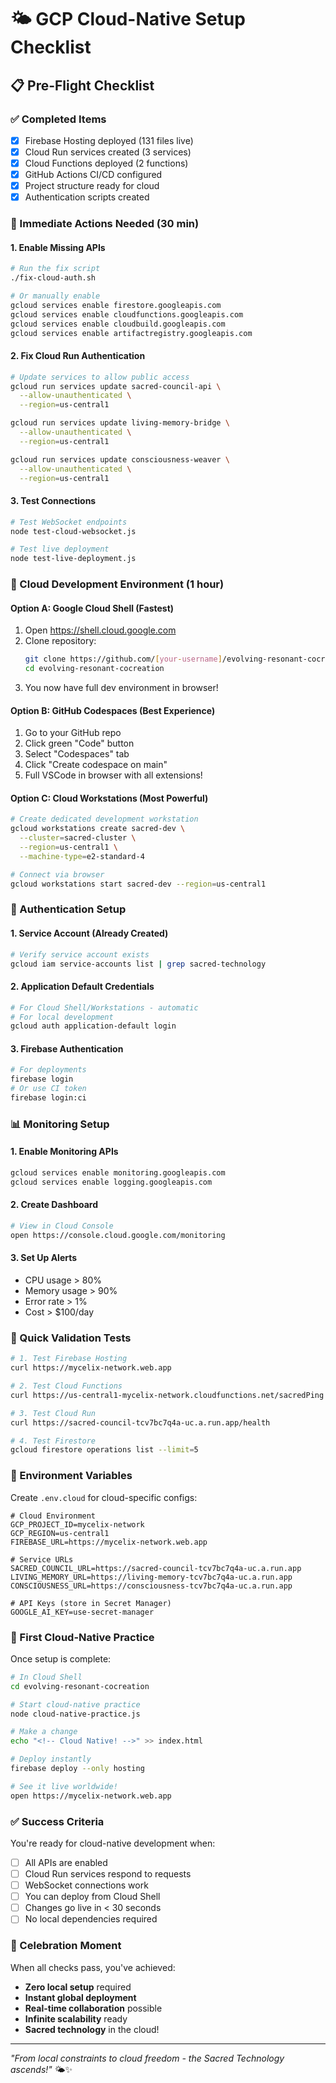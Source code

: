 # 🌤️ GCP Cloud-Native Setup Checklist

## 📋 Pre-Flight Checklist

### ✅ Completed Items
- [x] Firebase Hosting deployed (131 files live)
- [x] Cloud Run services created (3 services)
- [x] Cloud Functions deployed (2 functions)
- [x] GitHub Actions CI/CD configured
- [x] Project structure ready for cloud
- [x] Authentication scripts created

### 🔧 Immediate Actions Needed (30 min)

#### 1. Enable Missing APIs
```bash
# Run the fix script
./fix-cloud-auth.sh

# Or manually enable
gcloud services enable firestore.googleapis.com
gcloud services enable cloudfunctions.googleapis.com
gcloud services enable cloudbuild.googleapis.com
gcloud services enable artifactregistry.googleapis.com
```

#### 2. Fix Cloud Run Authentication
```bash
# Update services to allow public access
gcloud run services update sacred-council-api \
  --allow-unauthenticated \
  --region=us-central1

gcloud run services update living-memory-bridge \
  --allow-unauthenticated \
  --region=us-central1

gcloud run services update consciousness-weaver \
  --allow-unauthenticated \
  --region=us-central1
```

#### 3. Test Connections
```bash
# Test WebSocket endpoints
node test-cloud-websocket.js

# Test live deployment
node test-live-deployment.js
```

### 🚀 Cloud Development Environment (1 hour)

#### Option A: Google Cloud Shell (Fastest)
1. Open https://shell.cloud.google.com
2. Clone repository:
   ```bash
   git clone https://github.com/[your-username]/evolving-resonant-cocreation
   cd evolving-resonant-cocreation
   ```
3. You now have full dev environment in browser!

#### Option B: GitHub Codespaces (Best Experience)
1. Go to your GitHub repo
2. Click green "Code" button
3. Select "Codespaces" tab
4. Click "Create codespace on main"
5. Full VSCode in browser with all extensions!

#### Option C: Cloud Workstations (Most Powerful)
```bash
# Create dedicated development workstation
gcloud workstations create sacred-dev \
  --cluster=sacred-cluster \
  --region=us-central1 \
  --machine-type=e2-standard-4

# Connect via browser
gcloud workstations start sacred-dev --region=us-central1
```

### 🔐 Authentication Setup

#### 1. Service Account (Already Created)
```bash
# Verify service account exists
gcloud iam service-accounts list | grep sacred-technology
```

#### 2. Application Default Credentials
```bash
# For Cloud Shell/Workstations - automatic
# For local development
gcloud auth application-default login
```

#### 3. Firebase Authentication
```bash
# For deployments
firebase login
# Or use CI token
firebase login:ci
```

### 📊 Monitoring Setup

#### 1. Enable Monitoring APIs
```bash
gcloud services enable monitoring.googleapis.com
gcloud services enable logging.googleapis.com
```

#### 2. Create Dashboard
```bash
# View in Cloud Console
open https://console.cloud.google.com/monitoring
```

#### 3. Set Up Alerts
- CPU usage > 80%
- Memory usage > 90%
- Error rate > 1%
- Cost > $100/day

### 🎯 Quick Validation Tests

```bash
# 1. Test Firebase Hosting
curl https://mycelix-network.web.app

# 2. Test Cloud Functions
curl https://us-central1-mycelix-network.cloudfunctions.net/sacredPing

# 3. Test Cloud Run
curl https://sacred-council-tcv7bc7q4a-uc.a.run.app/health

# 4. Test Firestore
gcloud firestore operations list --limit=5
```

### 📝 Environment Variables

Create `.env.cloud` for cloud-specific configs:
```env
# Cloud Environment
GCP_PROJECT_ID=mycelix-network
GCP_REGION=us-central1
FIREBASE_URL=https://mycelix-network.web.app

# Service URLs
SACRED_COUNCIL_URL=https://sacred-council-tcv7bc7q4a-uc.a.run.app
LIVING_MEMORY_URL=https://living-memory-tcv7bc7q4a-uc.a.run.app
CONSCIOUSNESS_URL=https://consciousness-tcv7bc7q4a-uc.a.run.app

# API Keys (store in Secret Manager)
GOOGLE_AI_KEY=use-secret-manager
```

### 🌟 First Cloud-Native Practice

Once setup is complete:

```bash
# In Cloud Shell
cd evolving-resonant-cocreation

# Start cloud-native practice
node cloud-native-practice.js

# Make a change
echo "<!-- Cloud Native! -->" >> index.html

# Deploy instantly
firebase deploy --only hosting

# See it live worldwide!
open https://mycelix-network.web.app
```

### ✅ Success Criteria

You're ready for cloud-native development when:
- [ ] All APIs are enabled
- [ ] Cloud Run services respond to requests
- [ ] WebSocket connections work
- [ ] You can deploy from Cloud Shell
- [ ] Changes go live in < 30 seconds
- [ ] No local dependencies required

### 🎉 Celebration Moment

When all checks pass, you've achieved:
- **Zero local setup** required
- **Instant global deployment**
- **Real-time collaboration** possible
- **Infinite scalability** ready
- **Sacred technology** in the cloud!

---

*"From local constraints to cloud freedom - the Sacred Technology ascends!"* 🌤️✨